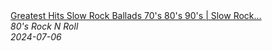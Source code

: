 <!--2024-07-06 08:05:15-->
<div class="yb">
  <a class="nodecor" href="/index.html?rok/greatest_hits_slow_rock_ballads_70s_80s_90s_slow_rock_music_aerosmith_led_zeppelin_scorpions">
    <img class="preview" data-videoid="4ql15iM3JdM" src="https://i1.ytimg.com/vi/4ql15iM3JdM/hqdefault.jpg" align="middle" alt="">
  </a>
  <div class="inlbl text">
    <a class="nodecor" href="/index.html?rok/greatest_hits_slow_rock_ballads_70s_80s_90s_slow_rock_music_aerosmith_led_zeppelin_scorpions">Greatest Hits Slow Rock Ballads 70's 80's 90's | Slow Rock...</a><br>
    <i class="smaller2">80's Rock N Roll</i><br>
    <i class="smaller3">2024-07-06</i>
  </div>
</div>
